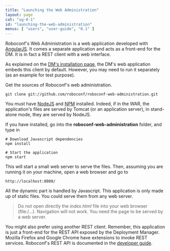 ```yaml
---
title: "Launching the Web Administration"
layout: page
cat: "ug-0-1"
id: "launching-the-web-administration"
menus: [ "users", "user-guide", "0.1" ]
---
```


Roboconf's Web Administration is a web application developed with [AngularJS](http://angularjs.org/).
It comes a separate application and acts as a front-end for the DM. It is in fact a REST client with a web interface.

As explained on the [DM's installation page](installing-the-deployment-manager.html), the DM's web application
embeds this client by default.
However, you may need to run it separately (as an example for test purpose).

Get the sources of Roboconf's web administration.

	git clone git://github.com/roboconf/roboconf-web-administration.git

You must have [NodeJS](http://nodejs.org/) and [NPM](https://www.npmjs.org/) installed.
Indeed, if in the WAR, the application's files are served by Tomcat (or an application server),
in stand-alone mode, they are served by NodeJS.

If you have  installed, go into the **roboconf-web-administration** folder, and type in

```properties
# Download Javascript dependencies
npm install

# Start the application
npm start
```

This will start a small web server to serve the files.
Then, assuming you are running it on your machine, open a web browser and go to

	http://localhost:8000/

All the dynamic part is handled by Javascript. This application is only made up
of static files. You could serve them from any web server.

> Do not open directly the *index.html* file into your web browser (file:/...).
> Navigation will not work. You need the page to be served by a web server.

You might also prefer using another REST client.
Remember, this application is just a front-end for the REST API exposed by the Deployment Manager.
Mozilla Firefox and Google Chrome have extensions to invoke REST services. Roboconf's REST API
is documented in the [developer guide](../developer-guide/developer-guide.html).
